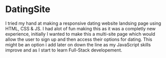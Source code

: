 # DatingSite
I tried my hand at making a responsive dating website landsing page using HTML, CSS & JS. 
I had alot of fun making this as it was a completly new experience, initially I wanted to make this a multi-site page which would allow the user to sign up and then access their options for dating. 
This might be an option i add later on down the line as my JavaScript skills improve and as I start to learn Full-Stack developement.
